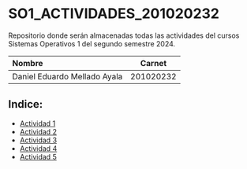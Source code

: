 # SO1_ACTIVIDADES_201020232
Repositorio donde serán almacenadas todas las actividades del cursos Sistemas Operativos 1 del segundo semestre 2024.


| Nombre				| Carnet    |
| :-------------------------------------| :-------: |
| Daniel Eduardo Mellado Ayala          | 201020232 |


## Indice:

* [Actividad 1](Actividad1 "Actividad 1")
* [Actividad 2](Actividad2 "Actividad 2")
* [Actividad 3](Actividad3 "Actividad 3")
* [Actividad 4](Actividad4 "Actividad 4")
* [Actividad 5](Actividad5 "Actividad 5")
